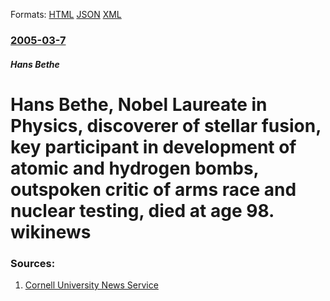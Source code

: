
Formats: [HTML](/news/2005/03/7/hans-bethe-nobel-laureate-in-physics-discoverer-of-stellar-fusion-key-participant-in-development-of-atomic-and-hydrogen-bombs-outspoken.html)  [JSON](/news/2005/03/7/hans-bethe-nobel-laureate-in-physics-discoverer-of-stellar-fusion-key-participant-in-development-of-atomic-and-hydrogen-bombs-outspoken.json)  [XML](/news/2005/03/7/hans-bethe-nobel-laureate-in-physics-discoverer-of-stellar-fusion-key-participant-in-development-of-atomic-and-hydrogen-bombs-outspoken.xml)  

### [2005-03-7](/news/2005/03/7/index.md)

##### Hans Bethe
#  Hans Bethe, Nobel Laureate in Physics, discoverer of stellar fusion, key participant in development of atomic and hydrogen bombs, outspoken critic of arms race and nuclear testing, died at age 98. wikinews 




### Sources:

1. [Cornell University News Service](http://www.news.cornell.edu/)
